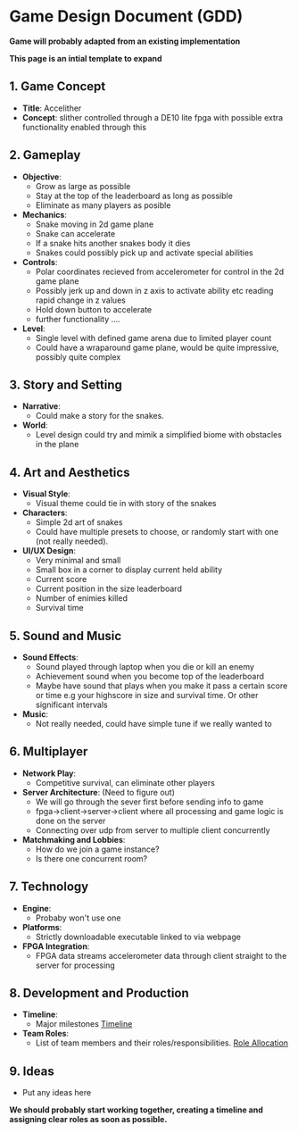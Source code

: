 # Game Design Document (GDD) 

**Game will probably adapted from an existing implementation**

**This page is an intial template to expand**

## 1. Game Concept
- **Title**: Accelither
- **Concept**: slither controlled through a DE10 lite fpga with possible extra functionality enabled through this

## 2. Gameplay
- **Objective**:
  - Grow as large as possible
  - Stay at the top of the leaderboard as long as possible
  - Eliminate as many players as posible
- **Mechanics**:
  - Snake moving in 2d game plane
  - Snake can accelerate
  - If a snake hits another snakes body it dies
  - Snakes could possibly pick up and activate special abilities
- **Controls**:
  - Polar coordinates recieved from accelerometer for control in the 2d game plane
  - Possibly jerk up and down in z axis to activate ability etc reading rapid change in z values
  - Hold down button to accelerate
  - further functionality ....
- **Level**:
  -  Single level with defined game arena due to limited player count
  -  Could have a wraparound game plane, would be quite impressive, possibly quite complex

## 3. Story and Setting
- **Narrative**:
  - Could make a story for the snakes.
- **World**:
  - Level design could try and mimik a simplified biome with obstacles in the plane
 

## 4. Art and Aesthetics
- **Visual Style**:
  - Visual theme could tie in with story of the snakes
- **Characters**:
  - Simple 2d art of snakes
  - Could have multiple presets to choose, or randomly start with one (not really needed). 
- **UI/UX Design**:
  - Very minimal and small
  - Small box in a corner to display current held ability
  - Current score
  - Current position in the size leaderboard
  - Number of enimies killed
  - Survival time

## 5. Sound and Music
- **Sound Effects**:
  - Sound played through laptop when you die or kill an enemy
  - Achievement sound when you become top of the leaderboard
  - Maybe have sound that plays when you make it pass a certain score or time e.g your highscore in size and survival time. Or other significant intervals
- **Music**:
  - Not really needed, could have simple tune if we really wanted to

## 6. Multiplayer
- **Network Play**:
  - Competitive survival, can eliminate other players
- **Server Architecture**: (Need to figure out)
  - We will go through the sever first before sending info to game
  - fpga->client->server->client where all processing and game logic is done on the server
  - Connecting over udp from server to multiple client concurrently
- **Matchmaking and Lobbies**:
  - How do we join a game instance?
  - Is there one concurrent room?  

## 7. Technology
- **Engine**:
  - Probaby won't use one
- **Platforms**:
  - Strictly downloadable executable linked to via webpage
- **FPGA Integration**: 
  -  FPGA data streams accelerometer data through client straight to the server for processing

## 8. Development and Production
- **Timeline**:
  - Major milestones [Timeline](./Timeline.md)
- **Team Roles**:
  - List of team members and their roles/responsibilities. [Role Allocation](./RoleAllocation.md)

## 9. Ideas
  - Put any ideas here


**We should probably start working together, creating a timeline and assigning clear roles as soon as possible.**
